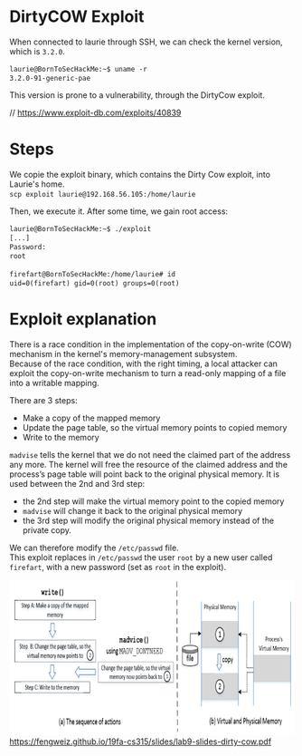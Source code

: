 # DirtyCOW Exploit

When connected to laurie through SSH, we can check the kernel version, which is `3.2.0`.  
```
laurie@BornToSecHackMe:~$ uname -r
3.2.0-91-generic-pae
```

This version is prone to a vulnerability, through the DirtyCow exploit.  

// https://www.exploit-db.com/exploits/40839  

# Steps

We copie the exploit binary, which contains the Dirty Cow exploit, into Laurie's home.  
`scp exploit laurie@192.168.56.105:/home/laurie`

Then, we execute it. After some time, we gain root access:  
```
laurie@BornToSecHackMe:~$ ./exploit
[...]
Password:
root

firefart@BornToSecHackMe:/home/laurie# id
uid=0(firefart) gid=0(root) groups=0(root)
```

# Exploit explanation

There is a race condition in the implementation of the copy-on-write (COW) mechanism in the kernel's memory-management subsystem.  
Because of the race condition, with the right timing, a local attacker can exploit the copy-on-write mechanism to turn a read-only mapping of a file into a writable mapping.  

There are 3 steps:  
- Make a copy of the mapped memory
- Update the page table, so the virtual memory points to
copied memory
- Write to the memory

`madvise` tells the kernel that we do not need the claimed part of the address any more. The kernel will free the resource of the claimed address and the process’s page table will point back to the original physical memory. 
It is used between the 2nd and 3rd step:  
- the 2nd step will make the virtual memory point to the copied memory
- `madvise` will change it back to the original physical memory
- the 3rd step will modify the original physical memory instead of the private copy.

We can therefore modify the `/etc/passwd` file.  
This exploit replaces in `/etc/passwd` the user `root` by a new user called `firefart`, with a new password (set as `root` in the exploit).  

![dirty_cow](/misc/dirty_cow.png)  
https://fengweiz.github.io/19fa-cs315/slides/lab9-slides-dirty-cow.pdf
